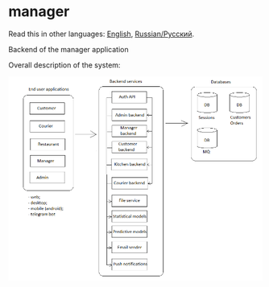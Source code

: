 # manager

Read this in other languages: [English](manager.md), [Russian/Русский](manager.ru.md). 

Backend of the manager application 

Overall description of the system: 

![system_overall](img/system_overall.png)

